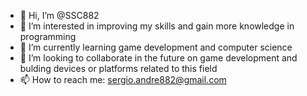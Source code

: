 - 👋 Hi, I’m @SSC882
- 👀 I’m interested in improving my skills and gain more knowledge in programming 
- 🌱 I’m currently learning game development and computer science
- 💞️ I’m looking to collaborate in the future on game development and bulding devices or platforms related to this field 
- 📫 How to reach me: sergio.andre882@gmail.com

<!---
SSC882/SSC882 is a ✨ special ✨ repository because its `README.md` (this file) appears on your GitHub profile.
You can click the Preview link to take a look at your changes.
--->
